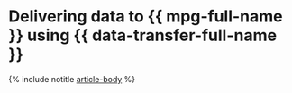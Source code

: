 # Delivering data to {{ mpg-full-name }} using {{ data-transfer-full-name }}

{% include notitle [article-body](../../_tutorials/datatransfer/mkf-to-mpg.md) %}
